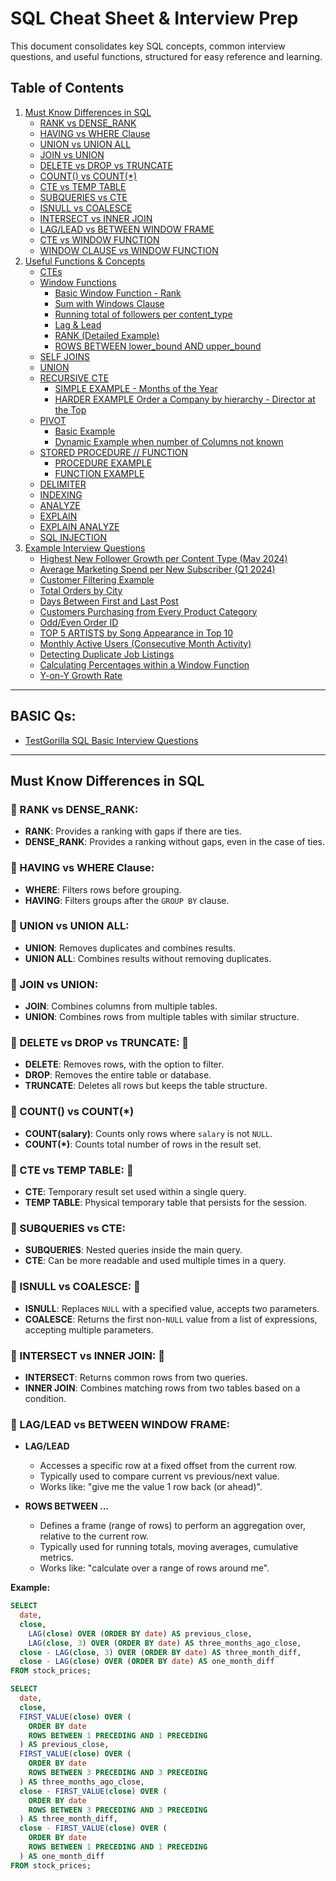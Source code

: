 
# SQL Cheat Sheet & Interview Prep

This document consolidates key SQL concepts, common interview questions, and useful functions, structured for easy reference and learning.

## Table of Contents
1.  [Must Know Differences in SQL](#must-know-differences-in-sql)
    * [RANK vs DENSE_RANK](#rank-vs-dense_rank)
    * [HAVING vs WHERE Clause](#having-vs-where-clause)
    * [UNION vs UNION ALL](#union-vs-union-all)
    * [JOIN vs UNION](#join-vs-union)
    * [DELETE vs DROP vs TRUNCATE](#delete-vs-drop-vs-truncate)
    * [COUNT() vs COUNT(*)](#count-vs-count)
    * [CTE vs TEMP TABLE](#cte-vs-temp-table)
    * [SUBQUERIES vs CTE](#subqueries-vs-cte)
    * [ISNULL vs COALESCE](#isnull-vs-coalesce)
    * [INTERSECT vs INNER JOIN](#intersect-vs-inner-join)
    * [LAG/LEAD vs BETWEEN WINDOW FRAME](#laglead-vs-between-window-frame)
    * [CTE vs WINDOW FUNCTION](#cte-vs-window-function)
    * [WINDOW CLAUSE vs WINDOW FUNCTION](#window-clause-vs-window-function)
2.  [Useful Functions & Concepts](#useful-functions--concepts)
    * [CTEs](#ctes)
    * [Window Functions](#window-functions)
        * [Basic Window Function - Rank](#basic-window-function---rank)
        * [Sum with Windows Clause](#sum-with-windows-clause)
        * [Running total of followers per content_type](#running-total-of-followers-per-content_type)
        * [Lag & Lead](#lag--lead)
        * [RANK (Detailed Example)](#rank-detailed-example)
        * [ROWS BETWEEN lower_bound AND upper_bound](#rows-between-lower_bound-and-upper_bound)
    * [SELF JOINS](#self-joins)
    * [UNION](#union)
    * [RECURSIVE CTE](#recursive-cte)
        * [SIMPLE EXAMPLE - Months of the Year](#simple-example---months-of-the-year)
        * [HARDER EXAMPLE Order a Company by hierarchy - Director at the Top](#harder-example-order-a-company-by-hierarchy---director-at-the-top)
    * [PIVOT](#pivot)
        * [Basic Example](#basic-example)
        * [Dynamic Example when number of Columns not known](#dynamic-example-when-number-of-columns-not-known)
    * [STORED PROCEDURE // FUNCTION](#stored-procedure--function)
        * [PROCEDURE EXAMPLE](#procedure-example)
        * [FUNCTION EXAMPLE](#function-example)
    * [DELIMITER](#delimiter)
    * [INDEXING](#indexing)
    * [ANALYZE](#analyze)
    * [EXPLAIN](#explain)
    * [EXPLAIN ANALYZE](#explain-analyze)
    * [SQL INJECTION](#sql-injection)
3.  [Example Interview Questions](#example-interview-questions)
    * [Highest New Follower Growth per Content Type (May 2024)](#highest-new-follower-growth-per-content-type-may-2024)
    * [Average Marketing Spend per New Subscriber (Q1 2024)](#average-marketing-spend-per-new-subscriber-q1-2024)
    * [Customer Filtering Example](#customer-filtering-example)
    * [Total Orders by City](#total-orders-by-city)
    * [Days Between First and Last Post](#days-between-first-and-last-post)
    * [Customers Purchasing from Every Product Category](#customers-purchasing-from-every-product-category)
    * [Odd/Even Order ID](#oddeven-order-id)
    * [TOP 5 ARTISTS by Song Appearance in Top 10](#top-5-artists-by-song-appearance-in-top-10)
    * [Monthly Active Users (Consecutive Month Activity)](#monthly-active-users-consecutive-month-activity)
    * [Detecting Duplicate Job Listings](#detecting-duplicate-job-listings)
    * [Calculating Percentages within a Window Function](#calculating-percentages-within-a-window-function)
    * [Y-on-Y Growth Rate](#y-on-y-growth-rate)


---

## BASIC Qs:
* [TestGorilla SQL Basic Interview Questions](https://www.testgorilla.com/blog/sql-basic-interview-questions/)

---

## Must Know Differences in SQL

### 📗 RANK vs DENSE_RANK:
* **RANK**: Provides a ranking with gaps if there are ties.
* **DENSE_RANK**: Provides a ranking without gaps, even in the case of ties.

### 📗 HAVING vs WHERE Clause:
* **WHERE**: Filters rows before grouping.
* **HAVING**: Filters groups after the `GROUP BY` clause.

### 📗 UNION vs UNION ALL:
* **UNION**: Removes duplicates and combines results.
* **UNION ALL**: Combines results without removing duplicates.

### 📗 JOIN vs UNION:
* **JOIN**: Combines columns from multiple tables.
* **UNION**: Combines rows from multiple tables with similar structure.

### 📗 DELETE vs DROP vs TRUNCATE: 📝
* **DELETE**: Removes rows, with the option to filter.
* **DROP**: Removes the entire table or database.
* **TRUNCATE**: Deletes all rows but keeps the table structure.

### 📗 COUNT() vs COUNT(*)
* **COUNT(salary)**: Counts only rows where `salary` is not `NULL`.
* **COUNT(*)**: Counts total number of rows in the result set.

### 📗 CTE vs TEMP TABLE: 📝
* **CTE**: Temporary result set used within a single query.
* **TEMP TABLE**: Physical temporary table that persists for the session.

### 📗 SUBQUERIES vs CTE:
* **SUBQUERIES**: Nested queries inside the main query.
* **CTE**: Can be more readable and used multiple times in a query.

### 📗 ISNULL vs COALESCE: 📝
* **ISNULL**: Replaces `NULL` with a specified value, accepts two parameters.
* **COALESCE**: Returns the first non-`NULL` value from a list of expressions, accepting multiple parameters.

### 📗 INTERSECT vs INNER JOIN: 📝
* **INTERSECT**: Returns common rows from two queries.
* **INNER JOIN**: Combines matching rows from two tables based on a condition.

### 📗 LAG/LEAD vs BETWEEN WINDOW FRAME:
* **LAG/LEAD**
    * Accesses a specific row at a fixed offset from the current row.
    * Typically used to compare current vs previous/next value.
    * Works like: "give me the value 1 row back (or ahead)".

* **ROWS BETWEEN ...**
    * Defines a frame (range of rows) to perform an aggregation over, relative to the current row.
    * Typically used for running totals, moving averages, cumulative metrics.
    * Works like: "calculate over a range of rows around me".

**Example:**
```sql
SELECT
  date,
  close,
    LAG(close) OVER (ORDER BY date) AS previous_close,
    LAG(close, 3) OVER (ORDER BY date) AS three_months_ago_close,
  close - LAG(close, 3) OVER (ORDER BY date) AS three_month_diff,
  close - LAG(close) OVER (ORDER BY date) AS one_month_diff
FROM stock_prices;

SELECT
  date,
  close,
  FIRST_VALUE(close) OVER (
    ORDER BY date
    ROWS BETWEEN 1 PRECEDING AND 1 PRECEDING
  ) AS previous_close,
  FIRST_VALUE(close) OVER (
    ORDER BY date
    ROWS BETWEEN 3 PRECEDING AND 3 PRECEDING
  ) AS three_months_ago_close,
  close - FIRST_VALUE(close) OVER (
    ORDER BY date
    ROWS BETWEEN 3 PRECEDING AND 3 PRECEDING
  ) AS three_month_diff,
  close - FIRST_VALUE(close) OVER (
    ORDER BY date
    ROWS BETWEEN 1 PRECEDING AND 1 PRECEDING
  ) AS one_month_diff
FROM stock_prices;
